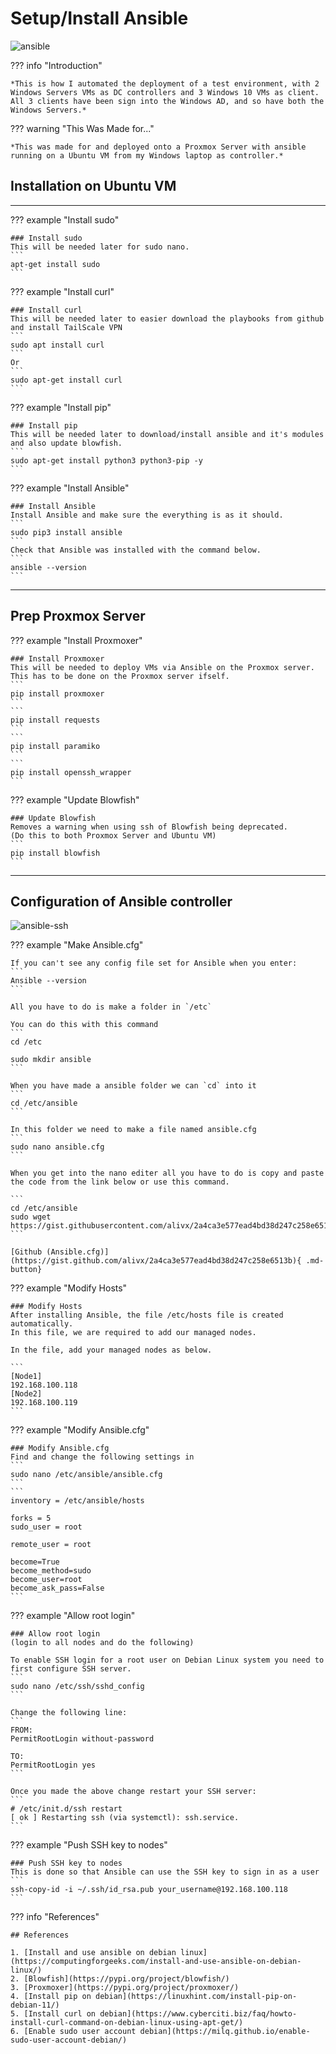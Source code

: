 # Setup/Install Ansible

![ansible](../img/ansible-ubuntu.png)

??? info "Introduction"

    *This is how I automated the deployment of a test environment, with 2 Windows Servers VMs as DC controllers and 3 Windows 10 VMs as client. All 3 clients have been sign into the Windows AD, and so have both the Windows Servers.*

??? warning "This Was Made for..."

    *This was made for and deployed onto a Proxmox Server with ansible running on a Ubuntu VM from my Windows laptop as controller.*

## Installation on Ubuntu VM

--------------------

??? example "Install sudo"

    ### Install sudo
    This will be needed later for sudo nano.
    ```
    apt-get install sudo 
    ```


??? example "Install curl"

    ### Install curl
    This will be needed later to easier download the playbooks from github and install TailScale VPN
    ```
    sudo apt install curl
    ```
    Or
    ```
    sudo apt-get install curl
    ```



??? example "Install pip"

    ### Install pip
    This will be needed later to download/install ansible and it's modules and also update blowfish.
    ```
    sudo apt-get install python3 python3-pip -y
    ```



??? example "Install Ansible"

    ### Install Ansible
    Install Ansible and make sure the everything is as it should.
    ```
    sudo pip3 install ansible 
    ```
    Check that Ansible was installed with the command below.
    ```
    ansible --version
    ```

----------------

## Prep Proxmox Server

??? example "Install Proxmoxer"

    ### Install Proxmoxer
    This will be needed to deploy VMs via Ansible on the Proxmox server.
    This has to be done on the Proxmox server ifself.
    ```
    pip install proxmoxer
    ```
    ```
    pip install requests
    ```
    ```
    pip install paramiko
    ```
    ```
    pip install openssh_wrapper
    ```



??? example "Update Blowfish"

    ### Update Blowfish
    Removes a warning when using ssh of Blowfish being deprecated. 
    (Do this to both Proxmox Server and Ubuntu VM)
    ```
    pip install blowfish
    ```


--------------------

## Configuration of Ansible controller

![ansible-ssh](../img/Ansible-ssh.png)

??? example "Make Ansible.cfg"
    
    If you can't see any config file set for Ansible when you enter:
    ```
    Ansible --version
    ```

    All you have to do is make a folder in `/etc`

    You can do this with this command
    ```
    cd /etc

    sudo mkdir ansible
    ```

    When you have made a ansible folder we can `cd` into it
    ```
    cd /etc/ansible
    ```

    In this folder we need to make a file named ansible.cfg
    ```
    sudo nano ansible.cfg
    ```

    When you get into the nano editer all you have to do is copy and paste the code from the link below or use this command.

    ```
    cd /etc/ansible
    sudo wget https://gist.githubusercontent.com/alivx/2a4ca3e577ead4bd38d247c258e6513b/raw/fe2b9b1c7abc2b52cc6998525718c9a40c7e02a5/ansible.cfg
    ```

    [Github (Ansible.cfg)](https://gist.github.com/alivx/2a4ca3e577ead4bd38d247c258e6513b){ .md-button}


??? example "Modify Hosts"

    ### Modify Hosts
    After installing Ansible, the file /etc/hosts file is created automatically. 
    In this file, we are required to add our managed nodes.

    In the file, add your managed nodes as below.

    ```
    [Node1]
    192.168.100.118
    [Node2]
    192.168.100.119
    ```



??? example "Modify Ansible.cfg"

    ### Modify Ansible.cfg 
    Find and change the following settings in 
    ```
    sudo nano /etc/ansible/ansible.cfg
    ```
    ```
    inventory = /etc/ansible/hosts

    forks = 5
    sudo_user = root

    remote_user = root

    become=True
    become_method=sudo
    become_user=root
    become_ask_pass=False
    ```



??? example "Allow root login"

    ### Allow root login
    (login to all nodes and do the following)

    To enable SSH login for a root user on Debian Linux system you need to first configure SSH server. 
    ```
    sudo nano /etc/ssh/sshd_config
    ```

    Change the following line:
    ```
    FROM:
    PermitRootLogin without-password
    
    TO:
    PermitRootLogin yes
    ```

    Once you made the above change restart your SSH server:
    ```
    # /etc/init.d/ssh restart
    [ ok ] Restarting ssh (via systemctl): ssh.service.
    ```



??? example "Push SSH key to nodes"

    ### Push SSH key to nodes
    This is done so that Ansible can use the SSH key to sign in as a user
    ```
    ssh-copy-id -i ~/.ssh/id_rsa.pub your_username@192.168.100.118
    ```



??? info "References"

    ## References 

    1. [Install and use ansible on debian linux](https://computingforgeeks.com/install-and-use-ansible-on-debian-linux/)
    2. [Blowfish](https://pypi.org/project/blowfish/)
    3. [Proxmoxer](https://pypi.org/project/proxmoxer/)
    4. [Install pip on debian](https://linuxhint.com/install-pip-on-debian-11/)
    5. [Install curl on debian](https://www.cyberciti.biz/faq/howto-install-curl-command-on-debian-linux-using-apt-get/)
    6. [Enable sudo user account debian](https://milq.github.io/enable-sudo-user-account-debian/)
